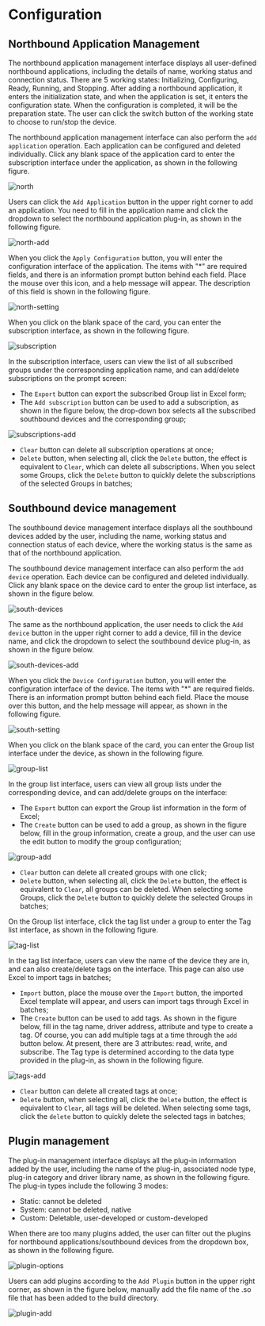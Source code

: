 # Configuration

## Northbound Application Management

The northbound application management interface displays all user-defined northbound applications, including the details of name, working status and connection status. There are 5 working states: Initializing, Configuring, Ready, Running, and Stopping. After adding a northbound application, it enters the initialization state, and when the application is set, it enters the configuration state. When the configuration is completed, it will be the preparation state. The user can click the switch button of the working state to choose to run/stop the device.

The northbound application management interface can also perform the `add application` operation. Each application can be configured and deleted individually. Click any blank space of the application card to enter the subscription interface under the application, as shown in the following figure.

![north](./assets/north.png)

Users can click the `Add Application` button in the upper right corner to add an application. You need to fill in the application name and click the dropdown to select the northbound application plug-in, as shown in the following figure.

![north-add](./assets/north-add.png)

When you click the `Apply Configuration` button, you will enter the configuration interface of the application. The items with "*" are required fields, and there is an information prompt button behind each field. Place the mouse over this icon, and a help message will appear. The description of this field is shown in the following figure.

![north-setting](./assets/north-setting.png)

When you click on the blank space of the card, you can enter the subscription interface, as shown in the following figure.

![subscription](./assets/subscription.png)

In the subscription interface, users can view the list of all subscribed groups under the corresponding application name, and can add/delete subscriptions on the prompt screen:

- The `Export` button can export the subscribed Group list in Excel form;
- The `Add subscription` button can be used to add a subscription, as shown in the figure below, the drop-down box selects all the subscribed southbound devices and the corresponding group;

![subscriptions-add](./assets/subscriptions-add.png)

- `Clear` button can delete all subscription operations at once;
- `Delete` button, when selecting all, click the `Delete` button, the effect is equivalent to `Clear`, which can delete all subscriptions. When you select some Groups, click the `Delete` button to quickly delete the subscriptions of the selected Groups in batches;

## Southbound device management

The southbound device management interface displays all the southbound devices added by the user, including the name, working status and connection status of each device, where the working status is the same as that of the northbound application.

The southbound device management interface can also perform the `add device` operation. Each device can be configured and deleted individually. Click any blank space on the device card to enter the group list interface, as shown in the figure below.

![south-devices](./assets/south-devices.png)

The same as the northbound application, the user needs to click the `Add device` button in the upper right corner to add a device, fill in the device name, and click the dropdown to select the southbound device plug-in, as shown in the figure below.

![south-devices-add](./assets/south-devices-add.png)

When you click the `Device Configuration` button, you will enter the configuration interface of the device. The items with "*" are required fields. There is an information prompt button behind each field. Place the mouse over this button, and the help message will appear, as shown in the following figure.

![south-setting](./assets/south-setting.png)

When you click on the blank space of the card, you can enter the Group list interface under the device, as shown in the following figure.

![group-list](./assets/group-list.png)

In the group list interface, users can view all group lists under the corresponding device, and can add/delete groups on the interface:

- The `Export` button can export the Group list information in the form of Excel;
- The `Create` button can be used to add a group, as shown in the figure below, fill in the group information, create a group, and the user can use the edit button to modify the group configuration;

![group-add](./assets/group-add.png)

- `Clear` button can delete all created groups with one click;
- `Delete` button, when selecting all, click the `Delete` button, the effect is equivalent to `Clear`, all groups can be deleted. When selecting some Groups, click the `Delete` button to quickly delete the selected Groups in batches;

On the Group list interface, click the tag list under a group to enter the Tag list interface, as shown in the following figure.

![tag-list](./assets/tag-list.png)

In the tag list interface, users can view the name of the device they are in, and can also create/delete tags on the interface. This page can also use Excel to import tags in batches;

- `Import` button, place the mouse over the `Import` button, the imported Excel template will appear, and users can import tags through Excel in batches;
- The `Create` button can be used to add tags. As shown in the figure below, fill in the tag name, driver address, attribute and type to create a tag. Of course, you can add multiple tags at a time through the `add` button below. At present, there are 3 attributes: read, write, and subscribe. The Tag type is determined according to the data type provided in the plug-in, as shown in the following figure.

![tags-add](./assets/tags-add.png)

- `Clear` button can delete all created tags at once;
- `Delete` button, when selecting all, click the `Delete` button, the effect is equivalent to `Clear`, all tags will be deleted. When selecting some tags, click the `delete` button to quickly delete the selected tags in batches;

## Plugin management

The plug-in management interface displays all the plug-in information added by the user, including the name of the plug-in, associated node type, plug-in category and driver library name, as shown in the following figure. The plug-in types include the following 3 modes:

- Static: cannot be deleted
- System: cannot be deleted, native
- Custom: Deletable, user-developed or custom-developed

When there are too many plugins added, the user can filter out the plugins for northbound applications/southbound devices from the dropdown box, as shown in the following figure.

![plugin-options](./assets/plugin-options.png)

Users can add plugins according to the `Add Plugin` button in the upper right corner, as shown in the figure below, manually add the file name of the .so file that has been added to the build directory.

![plugin-add](./assets/plugin-add.png)
